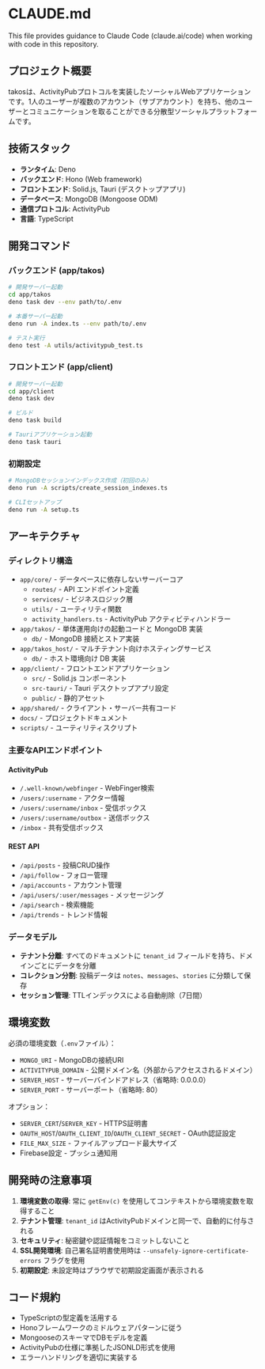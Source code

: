 # CLAUDE.md

This file provides guidance to Claude Code (claude.ai/code) when working with
code in this repository.

## プロジェクト概要

takosは、ActivityPubプロトコルを実装したソーシャルWebアプリケーションです。1人のユーザーが複数のアカウント（サブアカウント）を持ち、他のユーザーとコミュニケーションを取ることができる分散型ソーシャルプラットフォームです。

## 技術スタック

- **ランタイム**: Deno
- **バックエンド**: Hono (Web framework)
- **フロントエンド**: Solid.js, Tauri (デスクトップアプリ)
- **データベース**: MongoDB (Mongoose ODM)
- **通信プロトコル**: ActivityPub
- **言語**: TypeScript

## 開発コマンド

### バックエンド (app/takos)

```bash
# 開発サーバー起動
cd app/takos
deno task dev --env path/to/.env

# 本番サーバー起動
deno run -A index.ts --env path/to/.env

# テスト実行
deno test -A utils/activitypub_test.ts
```

### フロントエンド (app/client)

```bash
# 開発サーバー起動
cd app/client
deno task dev

# ビルド
deno task build

# Tauriアプリケーション起動
deno task tauri
```

### 初期設定

```bash
# MongoDBセッションインデックス作成（初回のみ）
deno run -A scripts/create_session_indexes.ts

# CLIセットアップ
deno run -A setup.ts
```

## アーキテクチャ

### ディレクトリ構造

- `app/core/` - データベースに依存しないサーバーコア
  - `routes/` - API エンドポイント定義
  - `services/` - ビジネスロジック層
  - `utils/` - ユーティリティ関数
  - `activity_handlers.ts` - ActivityPub アクティビティハンドラー
- `app/takos/` - 単体運用向けの起動コードと MongoDB 実装
  - `db/` - MongoDB 接続とストア実装
- `app/takos_host/` - マルチテナント向けホスティングサービス
  - `db/` - ホスト環境向け DB 実装
- `app/client/` - フロントエンドアプリケーション
  - `src/` - Solid.js コンポーネント
  - `src-tauri/` - Tauri デスクトップアプリ設定
  - `public/` - 静的アセット
- `app/shared/` - クライアント・サーバー共有コード
- `docs/` - プロジェクトドキュメント
- `scripts/` - ユーティリティスクリプト

### 主要なAPIエンドポイント

#### ActivityPub

- `/.well-known/webfinger` - WebFinger検索
- `/users/:username` - アクター情報
- `/users/:username/inbox` - 受信ボックス
- `/users/:username/outbox` - 送信ボックス
- `/inbox` - 共有受信ボックス

#### REST API

- `/api/posts` - 投稿CRUD操作
- `/api/follow` - フォロー管理
- `/api/accounts` - アカウント管理
- `/api/users/:user/messages` - メッセージング
- `/api/search` - 検索機能
- `/api/trends` - トレンド情報

### データモデル

- **テナント分離**: すべてのドキュメントに `tenant_id`
  フィールドを持ち、ドメインごとにデータを分離
- **コレクション分割**: 投稿データは `notes`、`messages`、`stories`
  に分類して保存
- **セッション管理**: TTLインデックスによる自動削除（7日間）

## 環境変数

必須の環境変数（`.env`ファイル）：

- `MONGO_URI` - MongoDBの接続URI
- `ACTIVITYPUB_DOMAIN` - 公開ドメイン名（外部からアクセスされるドメイン）
- `SERVER_HOST` - サーバーバインドアドレス（省略時: 0.0.0.0）
- `SERVER_PORT` - サーバーポート（省略時: 80）

オプション：

- `SERVER_CERT`/`SERVER_KEY` - HTTPS証明書
- `OAUTH_HOST`/`OAUTH_CLIENT_ID`/`OAUTH_CLIENT_SECRET` - OAuth認証設定
- `FILE_MAX_SIZE` - ファイルアップロード最大サイズ
- Firebase設定 - プッシュ通知用

## 開発時の注意事項

1. **環境変数の取得**: 常に `getEnv(c)`
   を使用してコンテキストから環境変数を取得すること
2. **テナント管理**: `tenant_id`
   はActivityPubドメインと同一で、自動的に付与される
3. **セキュリティ**: 秘密鍵や認証情報をコミットしないこと
4. **SSL開発環境**: 自己署名証明書使用時は
   `--unsafely-ignore-certificate-errors` フラグを使用
5. **初期設定**: 未設定時はブラウザで初期設定画面が表示される

## コード規約

- TypeScriptの型定義を活用する
- Honoフレームワークのミドルウェアパターンに従う
- MongooseのスキーマでDBモデルを定義
- ActivityPubの仕様に準拠したJSONLD形式を使用
- エラーハンドリングを適切に実装する
